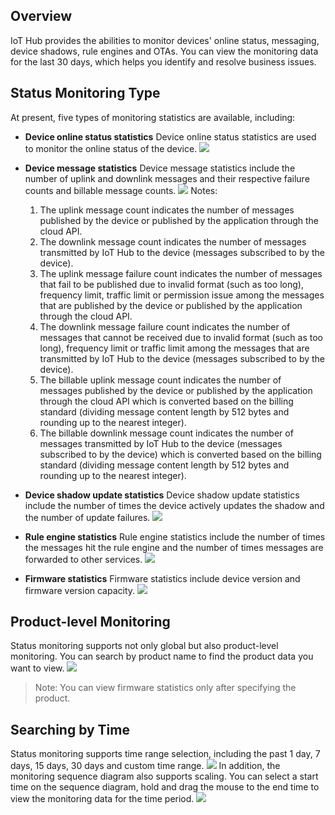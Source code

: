 [//]: # (chinagitpath:XXXXX)

## Overview
IoT Hub provides the abilities to monitor devices' online status, messaging, device shadows, rule engines and OTAs. You can view the monitoring data for the last 30 days, which helps you identify and resolve business issues.

## Status Monitoring Type
At present, five types of monitoring statistics are available, including:
- **Device online status statistics**
Device online status statistics are used to monitor the online status of the device.
![](https://main.qcloudimg.com/raw/153b377cd4d30934661e0c54cfbb6d70.png)

- **Device message statistics**
Device message statistics include the number of uplink and downlink messages and their respective failure counts and billable message counts.
![](https://main.qcloudimg.com/raw/9f837b2e2b4b4ec1a148610ca132d23f.png)
Notes:
    1. The uplink message count indicates the number of messages published by the device or published by the application through the cloud API.
    2. The downlink message count indicates the number of messages transmitted by IoT Hub to the device (messages subscribed to by the device).
    3. The uplink message failure count indicates the number of messages that fail to be published due to invalid format (such as too long), frequency limit, traffic limit or permission issue among the messages that are published by the device or published by the application through the cloud API.
    4. The downlink message failure count indicates the number of messages that cannot be received due to invalid format (such as too long), frequency limit or traffic limit among the messages that are transmitted by IoT Hub to the device (messages subscribed to by the device).
    5. The billable uplink message count indicates the number of messages published by the device or published by the application through the cloud API which is converted based on the billing standard (dividing message content length by 512 bytes and rounding up to the nearest integer).
    6. The billable downlink message count indicates the number of messages transmitted by IoT Hub to the device (messages subscribed to by the device) which is converted based on the billing standard (dividing message content length by 512 bytes and rounding up to the nearest integer).

- **Device shadow update statistics**
Device shadow update statistics include the number of times the device actively updates the shadow and the number of update failures.
![](https://main.qcloudimg.com/raw/29631bbf53df34f799b3757545486eb9.png)

- **Rule engine statistics**
Rule engine statistics include the number of times the messages hit the rule engine and the number of times messages are forwarded to other services.
![](https://main.qcloudimg.com/raw/6a10b09660891ab5fa8410087831639d.png)

- **Firmware statistics**
Firmware statistics include device version and firmware version capacity.
![](https://main.qcloudimg.com/raw/22c9980c68b1f6556f91b1ea811730f7.png)


## Product-level Monitoring
Status monitoring supports not only global but also product-level monitoring. You can search by product name to find the product data you want to view.
![](https://main.qcloudimg.com/raw/a71db994dbcd5bfd6e4fecb3ad4dc166.png)
>Note: You can view firmware statistics only after specifying the product.

## Searching by Time
Status monitoring supports time range selection, including the past 1 day, 7 days, 15 days, 30 days and custom time range.
![](https://main.qcloudimg.com/raw/06c3084bf8d7395977705636ec2977aa.png)
In addition, the monitoring sequence diagram also supports scaling. You can select a start time on the sequence diagram, hold and drag the mouse to the end time to view the monitoring data for the time period.
![](https://main.qcloudimg.com/raw/ab955b960480acdea33941ab94f1c0ef.png)

